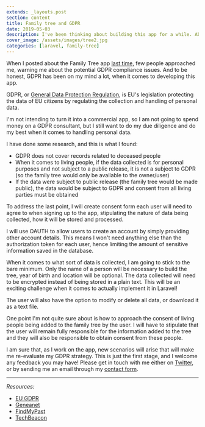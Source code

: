 ```yaml
---
extends: _layouts.post
section: content
title: Family tree and GDPR
date: 2019-05-03
description: I've been thinking about building this app for a while. About two years, to be exact. But it wasn't until recently that...
cover_image: /assets/images/tree2.jpg
categories: [laravel, family-tree]
---
```


When I posted about the Family Tree app [last time](/blog/family-tree-app-beginning), few people approached me, warning me about the potential GDPR compliance issues. And to be honest, GDPR has been on my mind a lot, when it comes to developing this app.

GDPR, or [General Data Protection Regulation](https://eugdpr.org/), is EU's legislation protecting the data of EU citizens by regulating the collection and handling of personal data.

I'm not intending to turn it into a commercial app, so I am not going to spend money on a GDPR consultant, but I still want to do my due diligence and do my best when it comes to handling personal data.

I have done some research, and this is what I found:

- GDPR does not cover records related to deceased people
- When it comes to living people, if the data collected is for personal purposes and not subject to a public release, it is not a subject to GDPR (so the family tree would only be available to the owner/user)
- If the data were subject to public release (the family tree would be made public), the data would be subject to GDPR and consent from all living parties must be obtained 

To address the last point, I will create consent form each user will need to agree to when signing up to the app, stipulating the nature of data being collected, how it will be stored and processed.

I will use OAUTH to allow users to create an account by simply providing other account details. This means I won't need anything else than the authorization token for each user, hence limiting the amount of sensitive information saved in the database.

When it comes to what sort of data is collected, I am going to stick to the bare minimum. Only the name of a person will be necessary to build the tree, year of birth and location will be optional. The data collected will need to be encrypted instead of being stored in a plain text. This will be an exciting challenge when it comes to actually implement it in Laravel!

The user will also have the option to modify or delete all data, or download it as a text file.

One point I'm not quite sure about is how to approach the consent of living people being added to the family tree by the user. I will have to stipulate that the user will remain fully responsible for the information added to the tree and they will also be responsible to obtain consent from these people. 

I am sure that, as I work on the app, new scenarios will arise that will make me re-evaluate my GDPR strategy. This is just the first stage, and I welcome any feedback you may have! Please get in touch with me either on [Twitter](https://www.twitter.com/zk433), or by sending me an email through my [contact form](/contact). 

__________
_Resources:_
- [EU GDPR](https://eugdpr.org/)
- [Geneanet](https://en.geneanet.org/genealogyblog/post/2018/07/what-are-the-gdpr-effects-for-genealogists)
- [FindMyPast](https://www.findmypast.co.uk/frequently-asked-questions/answer/what-does-gdpr-mean-for-my-family-history-research-will-you-be-removing-records-from-the-site)
- [TechBeacon](https://techbeacon.com/security/15-steps-developing-gdpr-compliant-apps)



